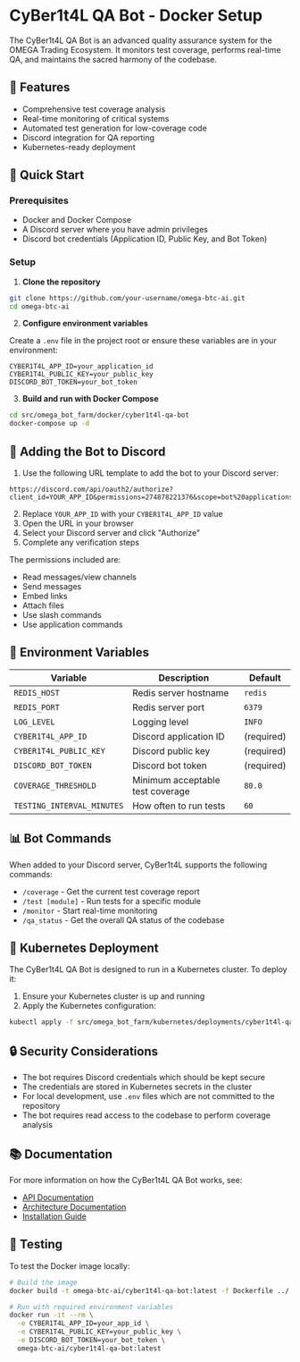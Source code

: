 # CyBer1t4L QA Bot - Docker Setup

The CyBer1t4L QA Bot is an advanced quality assurance system for the OMEGA Trading Ecosystem. It monitors test coverage, performs real-time QA, and maintains the sacred harmony of the codebase.

## 🧬 Features

- Comprehensive test coverage analysis
- Real-time monitoring of critical systems
- Automated test generation for low-coverage code
- Discord integration for QA reporting
- Kubernetes-ready deployment

## 🚀 Quick Start

### Prerequisites

- Docker and Docker Compose
- A Discord server where you have admin privileges
- Discord bot credentials (Application ID, Public Key, and Bot Token)

### Setup

1. **Clone the repository**

```bash
git clone https://github.com/your-username/omega-btc-ai.git
cd omega-btc-ai
```

2. **Configure environment variables**

Create a `.env` file in the project root or ensure these variables are in your environment:

```
CYBER1T4L_APP_ID=your_application_id
CYBER1T4L_PUBLIC_KEY=your_public_key
DISCORD_BOT_TOKEN=your_bot_token
```

3. **Build and run with Docker Compose**

```bash
cd src/omega_bot_farm/docker/cyber1t4l-qa-bot
docker-compose up -d
```

## 🤖 Adding the Bot to Discord

1. Use the following URL template to add the bot to your Discord server:

```
https://discord.com/api/oauth2/authorize?client_id=YOUR_APP_ID&permissions=274878221376&scope=bot%20applications.commands
```

2. Replace `YOUR_APP_ID` with your `CYBER1T4L_APP_ID` value
3. Open the URL in your browser
4. Select your Discord server and click "Authorize"
5. Complete any verification steps

The permissions included are:

- Read messages/view channels
- Send messages
- Embed links
- Attach files
- Use slash commands
- Use application commands

## 🔧 Environment Variables

| Variable | Description | Default |
|----------|-------------|---------|
| `REDIS_HOST` | Redis server hostname | `redis` |
| `REDIS_PORT` | Redis server port | `6379` |
| `LOG_LEVEL` | Logging level | `INFO` |
| `CYBER1T4L_APP_ID` | Discord application ID | (required) |
| `CYBER1T4L_PUBLIC_KEY` | Discord public key | (required) |
| `DISCORD_BOT_TOKEN` | Discord bot token | (required) |
| `COVERAGE_THRESHOLD` | Minimum acceptable test coverage | `80.0` |
| `TESTING_INTERVAL_MINUTES` | How often to run tests | `60` |

## 📊 Bot Commands

When added to your Discord server, CyBer1t4L supports the following commands:

- `/coverage` - Get the current test coverage report
- `/test [module]` - Run tests for a specific module
- `/monitor` - Start real-time monitoring
- `/qa_status` - Get the overall QA status of the codebase

## 🔄 Kubernetes Deployment

The CyBer1t4L QA Bot is designed to run in a Kubernetes cluster. To deploy it:

1. Ensure your Kubernetes cluster is up and running
2. Apply the Kubernetes configuration:

```bash
kubectl apply -f src/omega_bot_farm/kubernetes/deployments/cyber1t4l-qa-bot.yaml
```

## 🔒 Security Considerations

- The bot requires Discord credentials which should be kept secure
- The credentials are stored in Kubernetes secrets in the cluster
- For local development, use `.env` files which are not committed to the repository
- The bot requires read access to the codebase to perform coverage analysis

## 📚 Documentation

For more information on how the CyBer1t4L QA Bot works, see:

- [API Documentation](../../API.md)
- [Architecture Documentation](../../ARCHITECTURE.md)
- [Installation Guide](../../INSTALLATION.md)

## 🧪 Testing

To test the Docker image locally:

```bash
# Build the image
docker build -t omega-btc-ai/cyber1t4l-qa-bot:latest -f Dockerfile ../../..

# Run with required environment variables
docker run -it --rm \
  -e CYBER1T4L_APP_ID=your_app_id \
  -e CYBER1T4L_PUBLIC_KEY=your_public_key \
  -e DISCORD_BOT_TOKEN=your_bot_token \
  omega-btc-ai/cyber1t4l-qa-bot:latest
```
